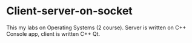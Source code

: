 # Client-server-on-socket

This my labs on Operating Systems (2 course). 
Server is written on C++ Console app, client is written C++ Qt.
